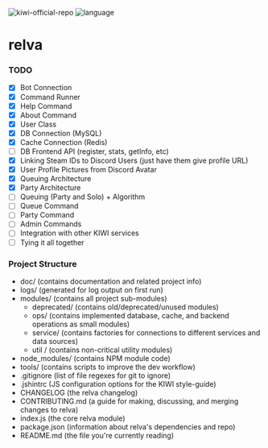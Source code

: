 ![kiwi-official-repo](https://img.shields.io/badge/KIWI-Official%20Repo-brightgreen.svg) ![language](https://img.shields.io/badge/Language-ES6--Javascript-blue.svg)

# relva

### TODO

- [x] Bot Connection
- [x] Command Runner
- [x] Help Command
- [x] About Command
- [X] User Class
- [x] DB Connection (MySQL)
- [x] Cache Connection (Redis)
- [ ] DB Frontend API (register, stats, getInfo, etc)
- [X] Linking Steam IDs to Discord Users (just have them give profile URL)
- [x] User Profile Pictures from Discord Avatar
- [X] Queuing Architecture
- [X] Party Architecture
- [ ] Queuing (Party and Solo) + Algorithm
- [ ] Queue Command
- [ ] Party Command
- [ ] Admin Commands
- [ ] Integration with other KIWI services
- [ ] Tying it all together

### Project Structure

- doc/ (contains documentation and related project info)
- logs/ (generated for log output on first run)
- modules/ (contains all project sub-modules)
    - deprecated/ (contains old/deprecated/unused modules)
    - ops/ (contains implemented database, cache, and backend operations as small modules)
    - service/ (contains factories for connections to different services and data sources)
    - util / (contains non-critical utility modules)
- node_modules/ (contains NPM module code)
- tools/ (contains scripts to improve the dev workflow)
- .gitignore (list of file regexes for git to ignore)
- .jshintrc (JS configuration options for the KIWI style-guide)
- CHANGELOG (the relva changelog)
- CONTRIBUTING.md (a guide for making, discussing, and merging changes to relva)
- index.js (the core relva module)
- package.json (information about relva's dependencies and repo)
- README.md (the file you're currently reading)